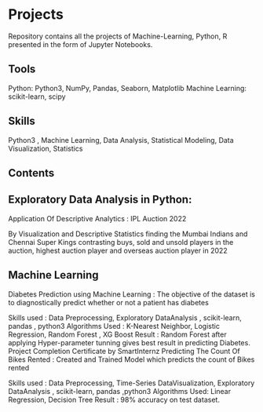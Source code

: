 
# Projects

Repository contains all the projects of Machine-Learning, Python, R presented in the form of Jupyter Notebooks.

## Tools

Python: Python3, NumPy, Pandas, Seaborn, Matplotlib
Machine Learning: scikit-learn, scipy

## Skills

Python3 , Machine Learning, Data Analysis, Statistical Modeling, Data Visualization, Statistics

## Contents

## Exploratory Data Analysis in Python:

Application Of Descriptive Analytics : IPL Auction 2022

By Visualization and Descriptive Statistics finding the Mumbai Indians and Chennai Super Kings contrasting buys, sold and unsold players in the auction, highest auction player and overseas auction player in 2022

## Machine Learning

Diabetes Prediction using Machine Learning : The objective of the dataset is to diagnostically predict whether or not a patient has diabetes

Skills used : Data Preprocessing, Exploratory DataAnalysis , scikit-learn, pandas , python3
Algorithms Used : K-Nearest Neighbor, Logistic Regression, Random Forest , XG Boost
Result : Random Forest after applying Hyper-parameter tunning gives best result in predicting Diabetes.
Project Completion Certificate by SmartInternz
Predicting The Count Of Bikes Rented : Created and Trained Model which predicts the count of Bikes rented

Skills used : Data Preprocessing, Time-Series DataVisualization, Exploratory DataAnalysis , scikit-learn, pandas ,python3
Algorithms Used: Linear Regression, Decision Tree
Result : 98% accuracy on test dataset.
